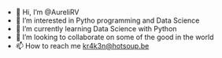 - 👋 Hi, I’m @AureliRV
- 👀 I’m interested in Pytho programming and Data Science
- 🌱 I’m currently learning Data Science with Python
- 💞️ I’m looking to collaborate on some of the good in the world
- 📫 How to reach me kr4k3n@hotsoup.be
<!---
AureliRV/AureliRV is a ✨ special ✨ repository because its `README.md` (this file) appears on your GitHub profile.
You can click the Preview link to take a look at your changes.
--->
